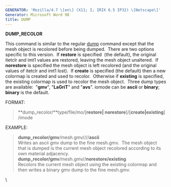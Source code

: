 ```yaml
---
GENERATOR: 'Mozilla/4.7 \[en\] (X11; I; IRIX 6.5 IP32) \[Netscape\]'
Generator: Microsoft Word 98
title: DUMP
---
```


**DUMP\_RECOLOR**

This command is similar to the regular [dump](DUMP2.html) command except
that the mesh object is recolored before being dumped.  There are two
options specific to this version.  If **restore** is specified  (the
default), the original itetclr and imt1 values are restored, leaving the
mesh object unaltered.  If **norestore** is specified the mesh object is
left recolored (and the original values of itetclr and imt1 lost).  If
**create** is specified (the default) then a new colormap is created and
used to recolor.  Otherwise if **existing** is specified, the existing
colormap is used to recolor the mesh object.  Three dump types are
available:  "**gmv**", "**LaGriT**" and "**avs**". iomode can be
**ascii** or **binary**; **binary** is the default.

FORMAT:

> **dump\_recolor/**type/file/mo/\[**restore|
> norestore**\]/\[**create|existing**\] /imode

EXAMPLE:

> **dump\_recolor/gmv**/mesh.gmv////**ascii**\
> Writes an ascii gmv dump to the fine mesh.gmv.  The mesh object that
> is dumped is the current mesh object recolored according to its own
> material adjacency.
> **dump\_recolor/gmv**/mesh.gmv//**norestore/existing**\
> Recolors the current mesh object using the existing colormap and then
> writes a binary gmv dump to the fine mesh.gmv.

\
